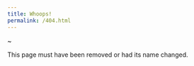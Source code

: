 ```yaml
---
title: Whoops!
permalink: /404.html
---
```


~

This page must have been removed or had its name changed.  

